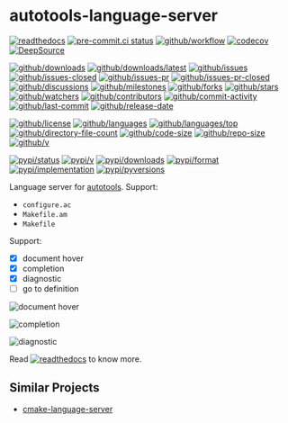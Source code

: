 # autotools-language-server

[![readthedocs](https://shields.io/readthedocs/autotools-language-server)](https://autotools-language-server.readthedocs.io)
[![pre-commit.ci status](https://results.pre-commit.ci/badge/github/Freed-Wu/autotools-language-server/main.svg)](https://results.pre-commit.ci/latest/github/Freed-Wu/autotools-language-server/main)
[![github/workflow](https://github.com/Freed-Wu/autotools-language-server/actions/workflows/main.yml/badge.svg)](https://github.com/Freed-Wu/autotools-language-server/actions)
[![codecov](https://codecov.io/gh/Freed-Wu/autotools-language-server/branch/main/graph/badge.svg)](https://codecov.io/gh/Freed-Wu/autotools-language-server)
[![DeepSource](https://deepsource.io/gh/Freed-Wu/autotools-language-server.svg/?show_trend=true)](https://deepsource.io/gh/Freed-Wu/autotools-language-server)

[![github/downloads](https://shields.io/github/downloads/Freed-Wu/autotools-language-server/total)](https://github.com/Freed-Wu/autotools-language-server/releases)
[![github/downloads/latest](https://shields.io/github/downloads/Freed-Wu/autotools-language-server/latest/total)](https://github.com/Freed-Wu/autotools-language-server/releases/latest)
[![github/issues](https://shields.io/github/issues/Freed-Wu/autotools-language-server)](https://github.com/Freed-Wu/autotools-language-server/issues)
[![github/issues-closed](https://shields.io/github/issues-closed/Freed-Wu/autotools-language-server)](https://github.com/Freed-Wu/autotools-language-server/issues?q=is%3Aissue+is%3Aclosed)
[![github/issues-pr](https://shields.io/github/issues-pr/Freed-Wu/autotools-language-server)](https://github.com/Freed-Wu/autotools-language-server/pulls)
[![github/issues-pr-closed](https://shields.io/github/issues-pr-closed/Freed-Wu/autotools-language-server)](https://github.com/Freed-Wu/autotools-language-server/pulls?q=is%3Apr+is%3Aclosed)
[![github/discussions](https://shields.io/github/discussions/Freed-Wu/autotools-language-server)](https://github.com/Freed-Wu/autotools-language-server/discussions)
[![github/milestones](https://shields.io/github/milestones/all/Freed-Wu/autotools-language-server)](https://github.com/Freed-Wu/autotools-language-server/milestones)
[![github/forks](https://shields.io/github/forks/Freed-Wu/autotools-language-server)](https://github.com/Freed-Wu/autotools-language-server/network/members)
[![github/stars](https://shields.io/github/stars/Freed-Wu/autotools-language-server)](https://github.com/Freed-Wu/autotools-language-server/stargazers)
[![github/watchers](https://shields.io/github/watchers/Freed-Wu/autotools-language-server)](https://github.com/Freed-Wu/autotools-language-server/watchers)
[![github/contributors](https://shields.io/github/contributors/Freed-Wu/autotools-language-server)](https://github.com/Freed-Wu/autotools-language-server/graphs/contributors)
[![github/commit-activity](https://shields.io/github/commit-activity/w/Freed-Wu/autotools-language-server)](https://github.com/Freed-Wu/autotools-language-server/graphs/commit-activity)
[![github/last-commit](https://shields.io/github/last-commit/Freed-Wu/autotools-language-server)](https://github.com/Freed-Wu/autotools-language-server/commits)
[![github/release-date](https://shields.io/github/release-date/Freed-Wu/autotools-language-server)](https://github.com/Freed-Wu/autotools-language-server/releases/latest)

[![github/license](https://shields.io/github/license/Freed-Wu/autotools-language-server)](https://github.com/Freed-Wu/autotools-language-server/blob/main/LICENSE)
[![github/languages](https://shields.io/github/languages/count/Freed-Wu/autotools-language-server)](https://github.com/Freed-Wu/autotools-language-server)
[![github/languages/top](https://shields.io/github/languages/top/Freed-Wu/autotools-language-server)](https://github.com/Freed-Wu/autotools-language-server)
[![github/directory-file-count](https://shields.io/github/directory-file-count/Freed-Wu/autotools-language-server)](https://github.com/Freed-Wu/autotools-language-server)
[![github/code-size](https://shields.io/github/languages/code-size/Freed-Wu/autotools-language-server)](https://github.com/Freed-Wu/autotools-language-server)
[![github/repo-size](https://shields.io/github/repo-size/Freed-Wu/autotools-language-server)](https://github.com/Freed-Wu/autotools-language-server)
[![github/v](https://shields.io/github/v/release/Freed-Wu/autotools-language-server)](https://github.com/Freed-Wu/autotools-language-server)

[![pypi/status](https://shields.io/pypi/status/autotools-language-server)](https://pypi.org/project/autotools-language-server/#description)
[![pypi/v](https://shields.io/pypi/v/autotools-language-server)](https://pypi.org/project/autotools-language-server/#history)
[![pypi/downloads](https://shields.io/pypi/dd/autotools-language-server)](https://pypi.org/project/autotools-language-server/#files)
[![pypi/format](https://shields.io/pypi/format/autotools-language-server)](https://pypi.org/project/autotools-language-server/#files)
[![pypi/implementation](https://shields.io/pypi/implementation/autotools-language-server)](https://pypi.org/project/autotools-language-server/#files)
[![pypi/pyversions](https://shields.io/pypi/pyversions/autotools-language-server)](https://pypi.org/project/autotools-language-server/#files)

Language server for [autotools](https://www.gnu.org/software/autotools). Support:

- `configure.ac`
- `Makefile.am`
- `Makefile`

Support:

- [x] document hover
- [x] completion
- [x] diagnostic
- [ ] go to definition

![document hover](https://github.com/SchemaStore/schemastore/assets/32936898/d8a2cdf1-d62b-46f4-87a9-12701ab660a6)

![completion](https://github.com/SchemaStore/schemastore/assets/32936898/fa0c523d-cb51-4870-92a4-07d64c624221)

![diagnostic](https://github.com/Freed-Wu/autotools-language-server/assets/32936898/a1b35e66-7046-42e0-8db8-b636e711764d)

Read
[![readthedocs](https://shields.io/readthedocs/autotools-language-server)](https://autotools-language-server.readthedocs.io)
to know more.

## Similar Projects

- [cmake-language-server](https://github.com/regen100/cmake-language-server)
